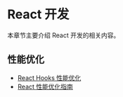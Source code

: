 # React 开发

本章节主要介绍 React 开发的相关内容。

## 性能优化
- [React Hooks 性能优化](./01-react-hooks-performance.md)
- [React 性能优化指南](./01-react-performance.md)
